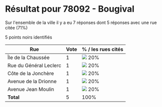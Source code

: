 # Résultat pour 78092 - Bougival

Sur l'ensemble de la ville il y a eu 7 réponses dont 5 réponses avec une rue citée (71%)

5 points noirs identifiés

| Rue | Vote | % / les rues cités|
|-----|------|-------------------|
| Île de la Chaussée | 1 | <img src="../../img/bar_20.gif" />&nbsp;20%|
| Rue du Général Leclerc | 1 | <img src="../../img/bar_20.gif" />&nbsp;20%|
| Côte de la Jonchère | 1 | <img src="../../img/bar_20.gif" />&nbsp;20%|
| Avenue de la Drionne | 1 | <img src="../../img/bar_20.gif" />&nbsp;20%|
| Avenue Jean Moulin | 1 | <img src="../../img/bar_20.gif" />&nbsp;20%|
| **Total** | 5 | 100%|
